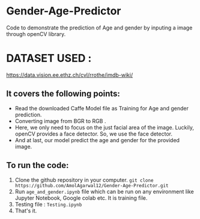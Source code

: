 # Gender-Age-Predictor
Code to demonstrate the prediction of Age and gender by inputing a image through openCV library.
# DATASET USED : 
https://data.vision.ee.ethz.ch/cvl/rrothe/imdb-wiki/

## It covers the following points:
* Read the downloaded Caffe Model file as Training for Age and gender prediction.
* Converting image from BGR to RGB .
* Here, we only need to focus on the just facial area of the image. Luckily, openCV provides a face detector. So, we use the face detector.
* And at last, our model predict the age and gender for the provided image.

## To run the code:
1. Clone the github repository in your computer. ```git clone https://github.com/AmolAgarwal12/Gender-Age-Predictor.git```
2. Run ```age_and_gender.ipynb``` file which can be run on any environment like Jupyter Notebook, Google colab etc. It is training file.
3. Testing file : ```Testing.ipynb```
4. That's it.
